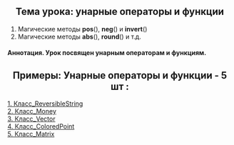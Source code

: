 <h2 style="text-align:center">Тема урока: унарные операторы и функции</h2>

1. Магические методы __pos__(), __neg__() и __invert__()
2. Магические методы __abs__(), __round__() и т.д.


#### Аннотация. Урок посвящен унарным операторам и функциям.

<h2 style="text-align:center"> Примеры: Унарные операторы и функции - 5 шт :</h2>

<div>
<a href="https://github.com/kolesnikovvitaliy/pokolenie_python_oop/tree/main/5_Магические методы/5_4_Унарные_операторы_и_функции/5_4_10_Класс_ReversibleString">1. Класс_ReversibleString</a>  &nbsp; 
</div>
<div>
<a href="https://github.com/kolesnikovvitaliy/pokolenie_python_oop/tree/main/5_Магические методы/5_4_Унарные_операторы_и_функции/5_4_11_Класс_Money">2. Класс_Money</a>  &nbsp; 
</div>
<div>
<a href="https://github.com/kolesnikovvitaliy/pokolenie_python_oop/tree/main/5_Магические методы/5_4_Унарные_операторы_и_функции/5_4_12_Класс_Vector">3. Класс_Vector</a>  &nbsp; 
</div>
<div>
<a href="https://github.com/kolesnikovvitaliy/pokolenie_python_oop/tree/main/5_Магические методы/5_4_Унарные_операторы_и_функции/5_4_13_Класс_ColoredPoint">4. Класс_ColoredPoint</a>  &nbsp; 
</div>
<div>
<a href="https://github.com/kolesnikovvitaliy/pokolenie_python_oop/tree/main/5_Магические методы/5_4_Унарные_операторы_и_функции/5_4_14_Класс_Matrix">5. Класс_Matrix</a>  &nbsp; 
</div>